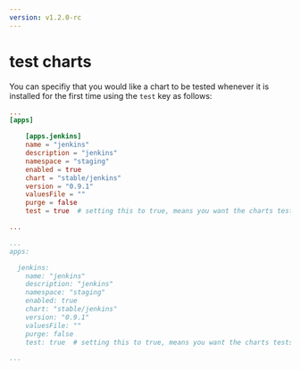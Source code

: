 ```yaml
---
version: v1.2.0-rc
---
```


# test charts

You can specifiy that you would like a chart to be tested whenever it is installed for the first time using the `test` key as follows:

```toml
...
[apps]

    [apps.jenkins]
    name = "jenkins" 
    description = "jenkins"
    namespace = "staging" 
    enabled = true 
    chart = "stable/jenkins" 
    version = "0.9.1" 
    valuesFile = "" 
    purge = false 
    test = true  # setting this to true, means you want the charts tests to be run on this release when it is intalled. 

...

```

```yaml
...
apps:

  jenkins:
    name: "jenkins"
    description: "jenkins"
    namespace: "staging"
    enabled: true
    chart: "stable/jenkins"
    version: "0.9.1"
    valuesFile: ""
    purge: false
    test: true  # setting this to true, means you want the charts tests to be run on this release when it is installed.

...

```